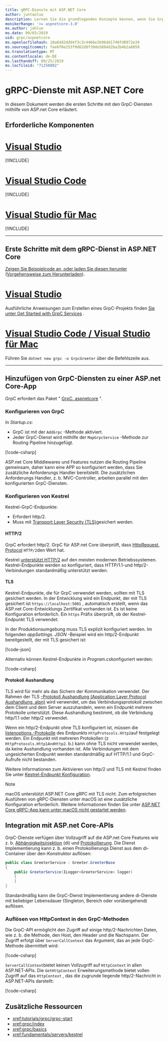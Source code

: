 ```yaml
---
title: gRPC-Dienste mit ASP.NET Core
author: juntaoluo
description: Lernen Sie die grundlegenden Konzepte kennen, wenn Sie GrpC-Dienste mit ASP.net Core schreiben.
monikerRange: '>= aspnetcore-3.0'
ms.author: johluo
ms.date: 09/03/2019
uid: grpc/aspnetcore
ms.openlocfilehash: 18a6dd2ddd4f3c3c4466e3b96dd1748fd0972e39
ms.sourcegitcommit: fae6f0e253f9d62d8f39de5884d2ba2b4b2a6050
ms.translationtype: MT
ms.contentlocale: de-DE
ms.lasthandoff: 09/25/2019
ms.locfileid: "71250802"
---
```

# <a name="grpc-services-with-aspnet-core"></a>gRPC-Dienste mit ASP.NET Core

In diesem Dokument werden die ersten Schritte mit den GrpC-Diensten mithilfe von ASP.net Core erläutert.

## <a name="prerequisites"></a>Erforderliche Komponenten

# <a name="visual-studiotabvisual-studio"></a>[Visual Studio](#tab/visual-studio)

[!INCLUDE[](~/includes/net-core-prereqs-vs-3.0.md)]

# <a name="visual-studio-codetabvisual-studio-code"></a>[Visual Studio Code](#tab/visual-studio-code)

[!INCLUDE[](~/includes/net-core-prereqs-vsc-3.0.md)]

# <a name="visual-studio-for-mactabvisual-studio-mac"></a>[Visual Studio für Mac](#tab/visual-studio-mac)

[!INCLUDE[](~/includes/net-core-prereqs-mac-3.0.md)]

---

## <a name="get-started-with-grpc-service-in-aspnet-core"></a>Erste Schritte mit dem gRPC-Dienst in ASP.NET Core

[Zeigen Sie Beispielcode an, oder laden Sie diesen herunter](https://github.com/aspnet/AspNetCore.Docs/tree/master/aspnetcore/tutorials/grpc/grpc-start/sample) ([Vorgehensweise zum Herunterladen](xref:index#how-to-download-a-sample)).

# <a name="visual-studiotabvisual-studio"></a>[Visual Studio](#tab/visual-studio)

Ausführliche Anweisungen zum Erstellen eines GrpC-Projekts finden [Sie unter Get Started with GrpC Services](xref:tutorials/grpc/grpc-start) .

# <a name="visual-studio-code--visual-studio-for-mactabvisual-studio-codevisual-studio-mac"></a>[Visual Studio Code / Visual Studio für Mac](#tab/visual-studio-code+visual-studio-mac)

Führen Sie `dotnet new grpc -o GrpcGreeter` über die Befehlszeile aus.

---

## <a name="add-grpc-services-to-an-aspnet-core-app"></a>Hinzufügen von GrpC-Diensten zu einer ASP.net Core-App

GrpC erfordert das Paket " [GrpC. aspnetcore](https://www.nuget.org/packages/Grpc.AspNetCore) ".

### <a name="configure-grpc"></a>Konfigurieren von GrpC

In *Startup.cs*:

* GrpC ist mit der `AddGrpc` -Methode aktiviert.
* Jeder GrpC-Dienst wird mithilfe der `MapGrpcService` -Methode zur Routing Pipeline hinzugefügt.

[!code-csharp[](~/tutorials/grpc/grpc-start/sample/GrpcGreeter/Startup.cs?name=snippet&highlight=7,24)]

ASP.net Core Middlewares und Features nutzen die Routing Pipeline gemeinsam, daher kann eine APP so konfiguriert werden, dass Sie zusätzliche Anforderungs Handler bereitstellt. Die zusätzlichen Anforderungs Handler, z. b. MVC-Controller, arbeiten parallel mit den konfigurierten GrpC-Diensten.

### <a name="configure-kestrel"></a>Konfigurieren von Kestrel

Kestrel-GrpC-Endpunkte:

* Erfordert http/2.
* Muss mit [Transport Layer Security (TLS)](https://tools.ietf.org/html/rfc5246)gesichert werden.

#### <a name="http2"></a>HTTP/2

GrpC erfordert http/2. GrpC für ASP.net Core überprüft, dass [HttpRequest. Protocol](xref:Microsoft.AspNetCore.Http.HttpRequest.Protocol*) `HTTP/2`den Wert hat.

Kestrel [unterstützt HTTP/2](xref:fundamentals/servers/kestrel#http2-support) auf den meisten modernen Betriebssystemen. Kestrel-Endpunkte werden so konfiguriert, dass HTTP/1.1-und http/2-Verbindungen standardmäßig unterstützt werden.

#### <a name="tls"></a>TLS

Kestrel-Endpunkte, die für GrpC verwendet werden, sollten mit TLS gesichert werden. In der Entwicklung wird ein Endpunkt, der mit TLS gesichert ist `https://localhost:5001` , automatisch erstellt, wenn das ASP.net Core-Entwicklungs Zertifikat vorhanden ist. Es ist keine Konfiguration erforderlich. Ein `https` Präfix überprüft, ob der Kestrel-Endpunkt TLS verwendet.

In der Produktionsumgebung muss TLS explizit konfiguriert werden. Im folgenden *appSettings. JSON* -Beispiel wird ein http/2-Endpunkt bereitgestellt, der mit TLS gesichert ist:

[!code-json[](~/grpc/aspnetcore/sample/appsettings.json?highlight=4)]

Alternativ können Kestrel-Endpunkte in *Program.cs*konfiguriert werden:

[!code-csharp[](~/grpc/aspnetcore/sample/Program.cs?highlight=7&name=snippet)]

#### <a name="protocol-negotiation"></a>Protokoll Aushandlung

TLS wird für mehr als das Sichern der Kommunikation verwendet. Der Rahmen der TLS [-Protokoll Aushandlung (Application Layer Protocol Aushandlung, alpn)](https://tools.ietf.org/html/rfc7301#section-3) wird verwendet, um das Verbindungsprotokoll zwischen dem Client und dem Server auszuhandeln, wenn ein Endpunkt mehrere Protokolle unterstützt. Diese Aushandlung bestimmt, ob die Verbindung http/1.1 oder http/2 verwendet.

Wenn ein http/2-Endpunkt ohne TLS konfiguriert ist, müssen die [listenoptions.-Protokolle](xref:fundamentals/servers/kestrel#listenoptionsprotocols) des Endpunkts `HttpProtocols.Http2`auf festgelegt werden. Ein Endpunkt mit mehreren Protokollen (z `HttpProtocols.Http1AndHttp2`. b.) kann ohne TLS nicht verwendet werden, da keine Aushandlung vorhanden ist. Alle Verbindungen mit dem ungesicherten Endpunkt werden standardmäßig auf HTTP/1.1 und GrpC-Aufrufe nicht bestanden.

Weitere Informationen zum Aktivieren von http/2 und TLS mit Kestrel finden Sie unter [Kestrel-Endpunkt Konfiguration](xref:fundamentals/servers/kestrel#endpoint-configuration).

> [!NOTE]
> macOS unterstützt ASP.NET Core gRPC mit TLS nicht. Zum erfolgreichen Ausführen von gRPC-Diensten unter macOS ist eine zusätzliche Konfiguration erforderlich. Weitere Informationen finden Sie unter [ASP.NET Core gRPC-App kann unter macOS nicht gestartet werden](xref:grpc/troubleshoot#unable-to-start-aspnet-core-grpc-app-on-macos).

## <a name="integration-with-aspnet-core-apis"></a>Integration mit ASP.net Core-APIs

GrpC-Dienste verfügen über Vollzugriff auf die ASP.net Core Features wie z. b. [Abhängigkeitsinjektion](xref:fundamentals/dependency-injection) (di) und [Protokollierung](xref:fundamentals/logging/index). Die Dienst Implementierung kann z. b. einen Protokollierungs Dienst aus dem di-Container über den-Konstruktor auflösen:

```csharp
public class GreeterService : Greeter.GreeterBase
{
    public GreeterService(ILogger<GreeterService> logger)
    {
    }
}
```

Standardmäßig kann die GrpC-Dienst Implementierung andere di-Dienste mit beliebiger Lebensdauer (Singleton, Bereich oder vorübergehend) auflösen.

### <a name="resolve-httpcontext-in-grpc-methods"></a>Auflösen von HttpContext in den GrpC-Methoden

Die GrpC-API ermöglicht den Zugriff auf einige http/2-Nachrichten Daten, wie z. b. die Methode, den Host, den Header und die Nachspann. Der Zugriff erfolgt über `ServerCallContext` das Argument, das an jede GrpC-Methode übermittelt wird:

[!code-csharp[](~/grpc/aspnetcore/sample/GrcpService/GreeterService.cs?highlight=3-4&name=snippet)]

`ServerCallContext`bietet keinen Vollzugriff auf `HttpContext` in allen ASP.NET-APIs. Die `GetHttpContext` Erweiterungsmethode bietet vollen Zugriff auf das `HttpContext` , das die zugrunde liegende http/2-Nachricht in ASP.NET-APIs darstellt:

[!code-csharp[](~/grpc/aspnetcore/sample/GrcpService/GreeterService2.cs?highlight=6-7&name=snippet)]

## <a name="additional-resources"></a>Zusätzliche Ressourcen

* <xref:tutorials/grpc/grpc-start>
* <xref:grpc/index>
* <xref:grpc/basics>
* <xref:fundamentals/servers/kestrel>
